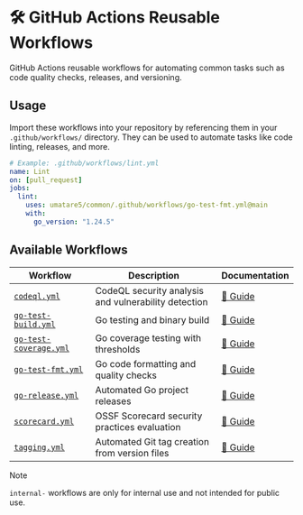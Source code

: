# 🛠️ GitHub Actions Reusable Workflows

GitHub Actions reusable workflows for automating common tasks such as code quality checks, releases, and versioning.

## Usage

Import these workflows into your repository by referencing them in your `.github/workflows/` directory. They can be used to automate tasks like code linting, releases, and more.

```yml
# Example: .github/workflows/lint.yml
name: Lint
on: [pull_request]
jobs:
  lint:
    uses: umatare5/common/.github/workflows/go-test-fmt.yml@main
    with:
      go_version: "1.24.5"
```

## Available Workflows

| Workflow                                         | Description                                          | Documentation                          |
| ------------------------------------------------ | ---------------------------------------------------- | -------------------------------------- |
| [`codeql.yml`](./codeql.yml)                     | CodeQL security analysis and vulnerability detection | [📖 Guide](./docs/codeql.md)           |
| [`go-test-build.yml`](./go-test-build.yml)       | Go testing and binary build                          | [📖 Guide](./docs/go-test-build.md)    |
| [`go-test-coverage.yml`](./go-test-coverage.yml) | Go coverage testing with thresholds                  | [📖 Guide](./docs/go-test-coverage.md) |
| [`go-test-fmt.yml`](./go-test-fmt.yml)           | Go code formatting and quality checks                | [📖 Guide](./docs/go-test-fmt.md)      |
| [`go-release.yml`](./go-release.yml)             | Automated Go project releases                        | [📖 Guide](./docs/go-release.md)       |
| [`scorecard.yml`](./scorecard.yml)               | OSSF Scorecard security practices evaluation         | [📖 Guide](./docs/scorecard.md)        |
| [`tagging.yml`](./tagging.yml)                   | Automated Git tag creation from version files        | [📖 Guide](./docs/tagging.md)          |

> [!Note]
>
> `internal-` workflows are only for internal use and not intended for public use.
